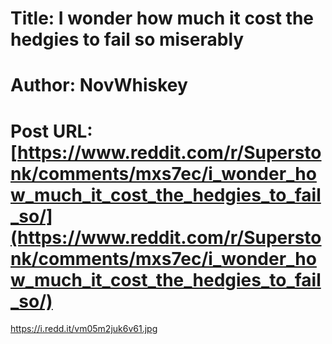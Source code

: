 # Title: I wonder how much it cost the hedgies to fail so miserably
# Author: NovWhiskey
# Post URL: [https://www.reddit.com/r/Superstonk/comments/mxs7ec/i_wonder_how_much_it_cost_the_hedgies_to_fail_so/](https://www.reddit.com/r/Superstonk/comments/mxs7ec/i_wonder_how_much_it_cost_the_hedgies_to_fail_so/)


https://i.redd.it/vm05m2juk6v61.jpg